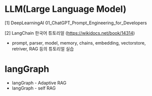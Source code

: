 
# LLM(Large Language Model)

[1] DeepLearningAI 
01_ChatGPT_Prompt_Engineering_for_Developers


[2] LangChain 한국어 튜토리얼 (https://wikidocs.net/book/14314)
  - prompt, parser, model, memory, chains, embedding, vectorstore, retriver, RAG 등의 튜토리얼 실습

# langGraph 

 - langGraph - Adaptive RAG
 - langGraph - self RAG  
  
